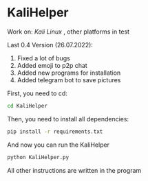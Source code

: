 # KaliHelper
Work on: *Kali Linux* , other platforms in test

Last 0.4 Version (26.07.2022):
1. Fixed a lot of bugs
2. Added emoji to p2p chat
3. Added new programs for installation
4. Added telegram bot to save pictures

First, you need to cd:

```bash
cd KaliHelper
```

Then, you need to install all dependencies:

```bash
pip install -r requirements.txt
```

And now you can run the KaliHelper

``` bash
python KaliHelper.py
```
All other instructions are written in the program
